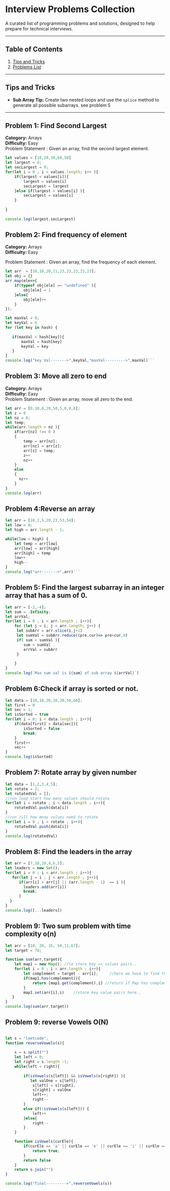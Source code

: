 # Interview Problems Collection

A curated list of programming problems and solutions, designed to help prepare for technical interviews.  

---

## Table of Contents
1. [Tips and Tricks](#tips-and-tricks)
2. [Problems List](#problems-list)

---

## Tips and Tricks

- **Sub Array Tip:** Create two nested loops and use the `splice` method to generate all possible subarrays. see problem 5

---
 

## Problem 1: Find Second Largest
**Category:** Arrays  
**Difficulty:** Easy    
Problem Statement : Given an array, find the second largest element.  
 
```javascript
let values = [10,20,30,60,50]
let largest = 0;
let secLargest = 0;
for(let i = 0 ; i < values.length; i++ ){
    if(largest < values[i]){
        largest = values[i]
        secLargest = largest
    }else if(largest > values[i] ){
        secLargest = values[i]
    }
    
}
 
console.log(largest,secLargest)
```

## Problem 2:  Find frequency of element 
**Category:** Arrays  
**Difficulty:** Easy  
  
Problem Statement : Given an array, find the frequency of each element.  

```javascript
let arr  = [10,10,20,11,23,23,23,23,23];
let obj = {}
arr.map(ele=>{
    if(typeof obj[ele] == "undefined" ){
        obj[ele] = 1
    }else{
        obj[ele]++
    }
});

let maxVal = 0;
let keyVal = 0
for (let key in hash) {
    
   if(maxVal < hash[key]){
       maxVal = hash[key]
       keyVal = key
   }
}
console.log("key Val------->",keyVal,"maxVal--------->",maxVal)```
```
## Problem 3: Move all zero to end
**Category:** Arrays  
**Difficulty:** Easy  
Problem Statement : Given an array, move all zero to the end.  
```javascript
let arr = [0,10,0,20,50,5,0,0,8];
let z = 0
let nz = 0;
let temp;
while(arr.length > nz ){
    if(arr[nz] !== 0 )
    {
        temp = arr[nz]; 
        arr[nz] = arr[z];
        arr[z] = temp;
        z++
        nz++
    }
    else
    {
      nz++
    }
}
console.log(arr)

```
## Problem 4:Reverse an array
```javascript
let arr = [10,2,5,20,23,53,54];
let low = 0;
let high = arr.length - 1;

while(low < high) {
    let temp = arr[low]
    arr[low] = arr[high]
    arr[high] = temp
    low++
    high--
}
console.log("arr------->",arr)```

```
## Problem 5: Find the largest subarray in an integer array that has a sum of 0.
```javascript
let arr = [-2,-4];
let sum = -Infinity;
let arrVal;
for(let i = 0 ; i < arr.length ; i++){
    for (let j = i; j < arr.length; j++) {
     let subArr = arr.slice(i,j+1)
     let sumVal = subArr.reduce((pre,cur)=> pre+cur,0)
     if( sum < sumVal ){
        sum = sumVal
        arrVal = subArr
     }
     
    }
}
console.log(`Max sum val is ${sum} of sub array ${arrVal}`)

```
## Problem 6:Check if array is sorted or not.  
```javascript
let data = [10,10,20,10,30,50,60];
let first = 0 
let sec = 1;
let isSorted = true
for(let i = 0; i < data.length ; i++){
    if(data[first] > data[sec]){
        isSorted = false
        break;
    }
    first++
    sec++
}
console.log(isSorted)


```
## Problem 7: Rotate array by given number 

```javascript
let data = [1,2,3,4,5];
let rotate = 2;
let rotatedVal = [];
//run loop start how many values should rotate
for(let i = rotate ; i < data.length ; i++){
    rotatedVal.push(data[i])
}
//run till how mnay values need to rotate
for(let i = 0 ; i < rotate ; i++){
    rotatedVal.push(data[i])
}
console.log(rotatedVal)

```
## Problem 8: Find the leaders in the array   
```javascript
let arr = [7,10,10,4,6,5];
let leaders = new Set();
for(let i = 0 ; i < arr.length ; i++){
   for(let j = i ; j < arr.length ; j++){
      if(arr[i] > arr[j] || (arr.length - 1)  == i ){
        leaders.add(arr[i])
        break;
      }
  } 
}
console.log([...leaders])


```
## Problem 9: Two sum problem with time complexity o(n)
 
```javascript
let arr = [10, 20, 35, 50,11,67];
let target = 78;

function sum(arr,target){
    let map1 = new Map(); //to store key => values pairs..
    for(let i = 0 ; i < arr.length ; i++){
        let complement = target - arr[i];     //here we have to find the complement value from the array
        if(map1.has(complement)){
            return [map1.get(complement),i] //return if Map has complement value..
        }
        map1.set(arr[i],i)    //store key value pairs here..
   }
}
console.log(sum(arr,target))
```
## Problem 9: reverse Vowels O(N)
 
```javascript

let s = "leetcode";
function reverseVowels(s){
    
    s = s.split("")
    let left = 0;
    let right = s.length -1;
    while(left < right){
     
        if(isVowels(s[left]) && isVowels(s[right]) ){
           let valOne = s[left];
            s[left] = s[right];
            s[right] = valOne
            left++;  
            right--
        } 
        else if(!isVowels(s[left])) {
            left++
        }else{
            right--
        }
    }   

    function isVowels(curEle){
        if(curEle == 'a' || curEle == 'e' || curEle == 'i' || curEle == 'u' || curEle == 'A' || curEle               == 'E' || curEle == 'I' || curEle == 'O' || curEle == 'U'){
            return true;
        }
        return false
    }
    return s.join("")
}

console.log("final--------->",reverseVowels(s))





